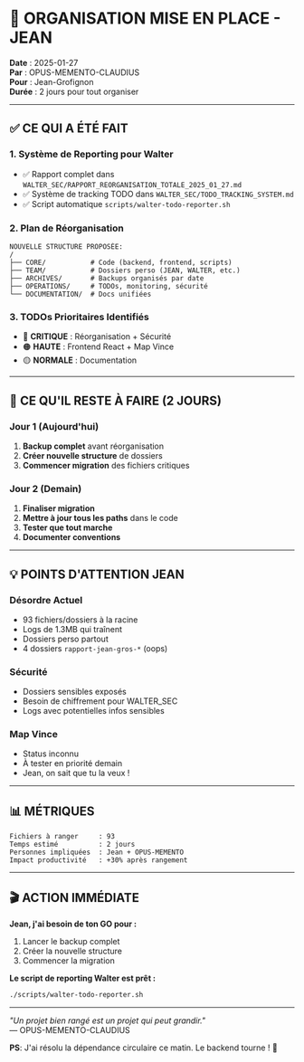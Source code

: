 # 🎯 ORGANISATION MISE EN PLACE - JEAN

**Date** : 2025-01-27  
**Par** : OPUS-MEMENTO-CLAUDIUS  
**Pour** : Jean-Grofignon  
**Durée** : 2 jours pour tout organiser

---

## ✅ **CE QUI A ÉTÉ FAIT**

### **1. Système de Reporting pour Walter**
- ✅ Rapport complet dans `WALTER_SEC/RAPPORT_REORGANISATION_TOTALE_2025_01_27.md`
- ✅ Système de tracking TODO dans `WALTER_SEC/TODO_TRACKING_SYSTEM.md`
- ✅ Script automatique `scripts/walter-todo-reporter.sh`

### **2. Plan de Réorganisation**
```
NOUVELLE STRUCTURE PROPOSÉE:
/
├── CORE/           # Code (backend, frontend, scripts)
├── TEAM/           # Dossiers perso (JEAN, WALTER, etc.)
├── ARCHIVES/       # Backups organisés par date
├── OPERATIONS/     # TODOs, monitoring, sécurité
└── DOCUMENTATION/  # Docs unifiées
```

### **3. TODOs Prioritaires Identifiés**
- 🔴 **CRITIQUE** : Réorganisation + Sécurité
- 🟠 **HAUTE** : Frontend React + Map Vince
- 🟡 **NORMALE** : Documentation

---

## 🚀 **CE QU'IL RESTE À FAIRE (2 JOURS)**

### **Jour 1 (Aujourd'hui)**
1. **Backup complet** avant réorganisation
2. **Créer nouvelle structure** de dossiers
3. **Commencer migration** des fichiers critiques

### **Jour 2 (Demain)**
1. **Finaliser migration** 
2. **Mettre à jour tous les paths** dans le code
3. **Tester que tout marche**
4. **Documenter conventions**

---

## 💡 **POINTS D'ATTENTION JEAN**

### **Désordre Actuel**
- 93 fichiers/dossiers à la racine
- Logs de 1.3MB qui traînent
- Dossiers perso partout
- 4 dossiers `rapport-jean-gros-*` (oops)

### **Sécurité**
- Dossiers sensibles exposés
- Besoin de chiffrement pour WALTER_SEC
- Logs avec potentielles infos sensibles

### **Map Vince**
- Status inconnu
- À tester en priorité demain
- Jean, on sait que tu la veux !

---

## 📊 **MÉTRIQUES**

```
Fichiers à ranger     : 93
Temps estimé          : 2 jours
Personnes impliquées  : Jean + OPUS-MEMENTO
Impact productivité   : +30% après rangement
```

---

## 🎬 **ACTION IMMÉDIATE**

**Jean, j'ai besoin de ton GO pour :**
1. Lancer le backup complet
2. Créer la nouvelle structure
3. Commencer la migration

**Le script de reporting Walter est prêt :**
```bash
./scripts/walter-todo-reporter.sh
```

---

*"Un projet bien rangé est un projet qui peut grandir."*  
— OPUS-MEMENTO-CLAUDIUS

**PS**: J'ai résolu la dépendance circulaire ce matin. Le backend tourne ! 🎉 